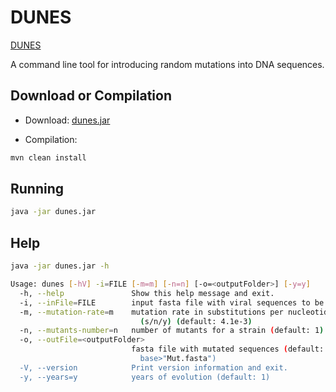 # DUNES

[DUNES](https://github.com/Sergey-Knyazev/dunes/blob/master/DUNES%20icon_2.svg)

A command line tool for introducing random mutations into DNA sequences.

## Download or Compilation

- Download:
[dunes.jar](https://github.com/Sergey-Knyazev/dunes/releases/download/0.1.1/dunes.jar)

- Compilation:
```bash
mvn clean install
```

## Running

```bash
java -jar dunes.jar
```

## Help

```bash
java -jar dunes.jar -h

Usage: dunes [-hV] -i=FILE [-m=m] [-n=n] [-o=<outputFolder>] [-y=y]
  -h, --help               Show this help message and exit.
  -i, --inFile=FILE        input fasta file with viral sequences to be mutated
  -m, --mutation-rate=m    mutation rate in substitutions per nucleotide per year
                             (s/n/y) (default: 4.1e-3)
  -n, --mutants-number=n   number of mutants for a strain (default: 1)
  -o, --outFile=<outputFolder>
                           fasta file with mutated sequences (default: "<inFile
                             base>"Mut.fasta")
  -V, --version            Print version information and exit.
  -y, --years=y            years of evolution (default: 1)
```
